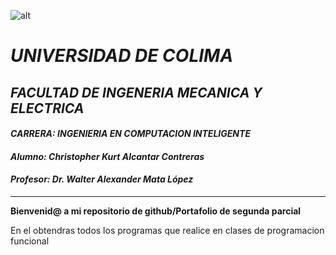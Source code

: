 ![alt](https://imgs.search.brave.com/71ZpZYIDKJFF4hyzvZ_Ka3co-bXu5mS0uoIjcv5uvy4/rs:fit:1200:687:1/g:ce/aHR0cDovL3d3dy51/Y29sLm14L2NvbnRl/bnQvY21zLzkvaW1h/Z2UvVWRlQ0VDUlM4/MG4ucG5n)
#   *UNIVERSIDAD DE COLIMA*
## *FACULTAD DE INGENERIA MECANICA Y ELECTRICA*
#### *CARRERA: INGENIERIA EN COMPUTACION INTELIGENTE*
#### *Alumno: Christopher Kurt Alcantar Contreras*
#### *Profesor: Dr. Walter Alexander Mata López*
---

__Bienvenid@ a mi repositorio de github/Portafolio de segunda parcial__

En el obtendras todos los programas que realice en clases de programacion funcional

